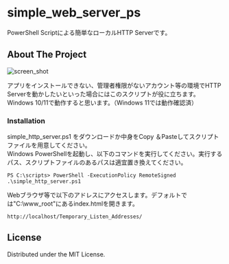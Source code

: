 # simple_web_server_ps
PowerShell Scriptによる簡単なローカルHTTP Serverです。

## About The Project

![screen_shot](https://user-images.githubusercontent.com/8457067/169044065-c1f7d0ec-9d00-4f92-ba56-812d157c76b3.jpg)

アプリをインストールできない、管理者権限がないアカウント等の環境でHTTP Serverを動かしたいといった場合にはこのスクリプトが役に立ちます。  
Windows 10/11で動作すると思います。（Windows 11では動作確認済）

### Installation

simple_http_server.ps1 をダウンロードか中身をCopy ＆Pasteしてスクリプトファイルを用意してください。  
Windows PowerShellを起動し、以下のコマンドを実行してください。実行するパス、スクリプトファイルのあるパスは適宜置き換えてください。
```
PS C:\scripts> PowerShell -ExecutionPolicy RemoteSigned .\simple_http_server.ps1
```
Webブラウザ等で以下のアドレスにアクセスします。デフォルトでは"C:\www_root\"にあるindex.htmlを開きます。
```
http://localhost/Temporary_Listen_Addresses/
```

## License

Distributed under the MIT License.
